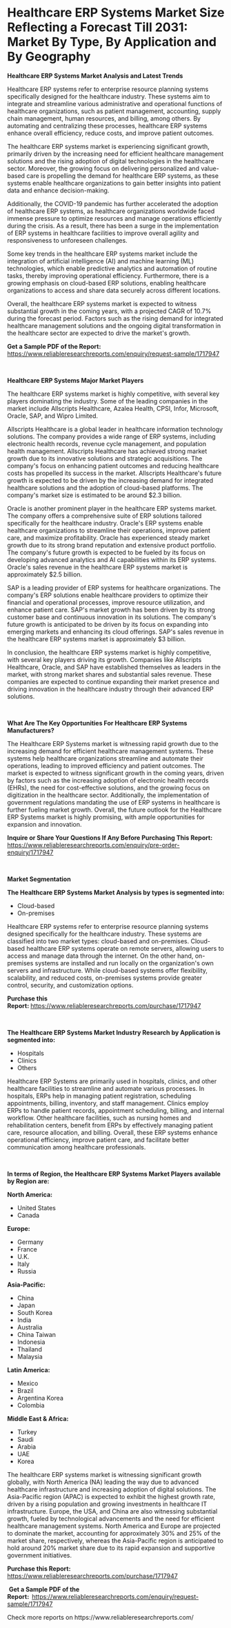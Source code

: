<p><h1>Healthcare ERP Systems Market Size Reflecting a Forecast Till 2031: Market By Type, By Application and By Geography</h1></p><p><strong>Healthcare ERP Systems Market Analysis and Latest Trends</strong></p>
<p><p>Healthcare ERP systems refer to enterprise resource planning systems specifically designed for the healthcare industry. These systems aim to integrate and streamline various administrative and operational functions of healthcare organizations, such as patient management, accounting, supply chain management, human resources, and billing, among others. By automating and centralizing these processes, healthcare ERP systems enhance overall efficiency, reduce costs, and improve patient outcomes.</p><p>The healthcare ERP systems market is experiencing significant growth, primarily driven by the increasing need for efficient healthcare management solutions and the rising adoption of digital technologies in the healthcare sector. Moreover, the growing focus on delivering personalized and value-based care is propelling the demand for healthcare ERP systems, as these systems enable healthcare organizations to gain better insights into patient data and enhance decision-making.</p><p>Additionally, the COVID-19 pandemic has further accelerated the adoption of healthcare ERP systems, as healthcare organizations worldwide faced immense pressure to optimize resources and manage operations efficiently during the crisis. As a result, there has been a surge in the implementation of ERP systems in healthcare facilities to improve overall agility and responsiveness to unforeseen challenges.</p><p>Some key trends in the healthcare ERP systems market include the integration of artificial intelligence (AI) and machine learning (ML) technologies, which enable predictive analytics and automation of routine tasks, thereby improving operational efficiency. Furthermore, there is a growing emphasis on cloud-based ERP solutions, enabling healthcare organizations to access and share data securely across different locations.</p><p>Overall, the healthcare ERP systems market is expected to witness substantial growth in the coming years, with a projected CAGR of 10.7% during the forecast period. Factors such as the rising demand for integrated healthcare management solutions and the ongoing digital transformation in the healthcare sector are expected to drive the market's growth.</p></p>
<p><strong>Get a Sample PDF of the Report:&nbsp;</strong> <a href="https://www.reliableresearchreports.com/enquiry/request-sample/1717947">https://www.reliableresearchreports.com/enquiry/request-sample/1717947</a></p>
<p>&nbsp;</p>
<p><strong>Healthcare ERP Systems Major Market Players</strong></p>
<p><p>The healthcare ERP systems market is highly competitive, with several key players dominating the industry. Some of the leading companies in the market include Allscripts Healthcare, Azalea Health, CPSI, Infor, Microsoft, Oracle, SAP, and Wipro Limited.</p><p>Allscripts Healthcare is a global leader in healthcare information technology solutions. The company provides a wide range of ERP systems, including electronic health records, revenue cycle management, and population health management. Allscripts Healthcare has achieved strong market growth due to its innovative solutions and strategic acquisitions. The company's focus on enhancing patient outcomes and reducing healthcare costs has propelled its success in the market. Allscripts Healthcare's future growth is expected to be driven by the increasing demand for integrated healthcare solutions and the adoption of cloud-based platforms. The company's market size is estimated to be around $2.3 billion.</p><p>Oracle is another prominent player in the healthcare ERP systems market. The company offers a comprehensive suite of ERP solutions tailored specifically for the healthcare industry. Oracle's ERP systems enable healthcare organizations to streamline their operations, improve patient care, and maximize profitability. Oracle has experienced steady market growth due to its strong brand reputation and extensive product portfolio. The company's future growth is expected to be fueled by its focus on developing advanced analytics and AI capabilities within its ERP systems. Oracle's sales revenue in the healthcare ERP systems market is approximately $2.5 billion.</p><p>SAP is a leading provider of ERP systems for healthcare organizations. The company's ERP solutions enable healthcare providers to optimize their financial and operational processes, improve resource utilization, and enhance patient care. SAP's market growth has been driven by its strong customer base and continuous innovation in its solutions. The company's future growth is anticipated to be driven by its focus on expanding into emerging markets and enhancing its cloud offerings. SAP's sales revenue in the healthcare ERP systems market is approximately $3 billion.</p><p>In conclusion, the healthcare ERP systems market is highly competitive, with several key players driving its growth. Companies like Allscripts Healthcare, Oracle, and SAP have established themselves as leaders in the market, with strong market shares and substantial sales revenue. These companies are expected to continue expanding their market presence and driving innovation in the healthcare industry through their advanced ERP solutions.</p></p>
<p>&nbsp;</p>
<p><strong>What Are The Key Opportunities For Healthcare ERP Systems Manufacturers?</strong></p>
<p><p>The Healthcare ERP Systems market is witnessing rapid growth due to the increasing demand for efficient healthcare management systems. These systems help healthcare organizations streamline and automate their operations, leading to improved efficiency and patient outcomes. The market is expected to witness significant growth in the coming years, driven by factors such as the increasing adoption of electronic health records (EHRs), the need for cost-effective solutions, and the growing focus on digitization in the healthcare sector. Additionally, the implementation of government regulations mandating the use of ERP systems in healthcare is further fueling market growth. Overall, the future outlook for the Healthcare ERP Systems market is highly promising, with ample opportunities for expansion and innovation.</p></p>
<p><strong>Inquire or Share Your Questions If Any Before Purchasing This Report:</strong> <a href="https://www.reliableresearchreports.com/enquiry/pre-order-enquiry/1717947">https://www.reliableresearchreports.com/enquiry/pre-order-enquiry/1717947</a></p>
<p>&nbsp;</p>
<p><strong>Market Segmentation</strong></p>
<p><strong>The Healthcare ERP Systems Market Analysis by types is segmented into:</strong></p>
<p><ul><li>Cloud-based</li><li>On-premises</li></ul></p>
<p><p>Healthcare ERP systems refer to enterprise resource planning systems designed specifically for the healthcare industry. These systems are classified into two market types: cloud-based and on-premises. Cloud-based healthcare ERP systems operate on remote servers, allowing users to access and manage data through the internet. On the other hand, on-premises systems are installed and run locally on the organization's own servers and infrastructure. While cloud-based systems offer flexibility, scalability, and reduced costs, on-premises systems provide greater control, security, and customization options.</p></p>
<p><strong>Purchase this Report:&nbsp;</strong><a href="https://www.reliableresearchreports.com/purchase/1717947">https://www.reliableresearchreports.com/purchase/1717947</a></p>
<p>&nbsp;</p>
<p><strong>The Healthcare ERP Systems Market Industry Research by Application is segmented into:</strong></p>
<p><ul><li>Hospitals</li><li>Clinics</li><li>Others</li></ul></p>
<p><p>Healthcare ERP Systems are primarily used in hospitals, clinics, and other healthcare facilities to streamline and automate various processes. In hospitals, ERPs help in managing patient registration, scheduling appointments, billing, inventory, and staff management. Clinics employ ERPs to handle patient records, appointment scheduling, billing, and internal workflow. Other healthcare facilities, such as nursing homes and rehabilitation centers, benefit from ERPs by effectively managing patient care, resource allocation, and billing. Overall, these ERP systems enhance operational efficiency, improve patient care, and facilitate better communication among healthcare professionals.</p></p>
<p>&nbsp;</p>
<p><strong>In terms of Region, the Healthcare ERP Systems Market Players available by Region are:</strong></p>
<p>
    <p> <strong> North America: </strong>
        <ul>
            <li>United States</li>
            <li>Canada</li>
        </ul>
        </p> 
    <p> <strong> Europe: </strong>
        <ul>
            <li>Germany</li>
            <li>France</li>
            <li>U.K.</li>
            <li>Italy</li>
            <li>Russia</li>
        </ul>
        </p> 
    <p> <strong> Asia-Pacific: </strong>
        <ul>
            <li>China</li>
            <li>Japan</li>
            <li>South Korea</li>
            <li>India</li>
            <li>Australia</li>
            <li>China Taiwan</li>
            <li>Indonesia</li>
            <li>Thailand</li>
            <li>Malaysia</li>
        </ul>
        </p> 
    <p> <strong> Latin America: </strong>
        <ul>
            <li>Mexico</li>
            <li>Brazil</li>
            <li>Argentina Korea</li>
            <li>Colombia</li>
        </ul>
        </p> 
    <p> <strong> Middle East & Africa: </strong>
        <ul>
            <li>Turkey</li>
            <li>Saudi</li>
            <li>Arabia</li>
            <li>UAE</li>
            <li>Korea</li>
        </ul>
    </p>
    </p>
<p><p>The healthcare ERP systems market is witnessing significant growth globally, with North America (NA) leading the way due to advanced healthcare infrastructure and increasing adoption of digital solutions. The Asia-Pacific region (APAC) is expected to exhibit the highest growth rate, driven by a rising population and growing investments in healthcare IT infrastructure. Europe, the USA, and China are also witnessing substantial growth, fueled by technological advancements and the need for efficient healthcare management systems. North America and Europe are projected to dominate the market, accounting for approximately 30% and 25% of the market share, respectively, whereas the Asia-Pacific region is anticipated to hold around 20% market share due to its rapid expansion and supportive government initiatives.</p></p>
<p><strong>Purchase this Report: </strong><a href="https://www.reliableresearchreports.com/purchase/1717947">https://www.reliableresearchreports.com/purchase/1717947</a></p>
<p>&nbsp;<strong>Get a Sample PDF of the Report:&nbsp;&nbsp;</strong><a href="https://www.reliableresearchreports.com/enquiry/request-sample/1717947">https://www.reliableresearchreports.com/enquiry/request-sample/1717947</a></p>
<p><strong></strong></p>
<p>Check more reports on https://www.reliableresearchreports.com/</p>